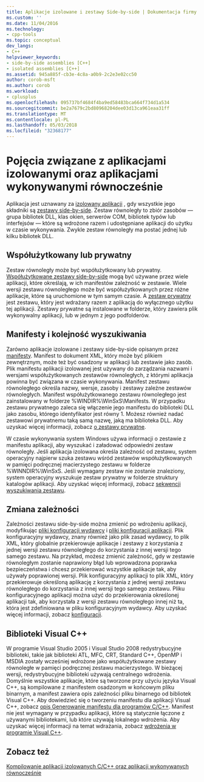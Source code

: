 ```yaml
---
title: Aplikacje izolowane i zestawy Side-by-side | Dokumentacja firmy Microsoft
ms.custom: ''
ms.date: 11/04/2016
ms.technology:
- cpp-tools
ms.topic: conceptual
dev_langs:
- C++
helpviewer_keywords:
- side-by-side assemblies [C++]
- isolated assemblies [C++]
ms.assetid: 945a885f-cb3e-4c8a-a0b9-2c2e3e02cc50
author: corob-msft
ms.author: corob
ms.workload:
- cplusplus
ms.openlocfilehash: 095737bf4684f4ba9ed58483bca664f734d1a534
ms.sourcegitcommit: be2a7679c2bd80968204dee03d13ca961eaa31ff
ms.translationtype: MT
ms.contentlocale: pl-PL
ms.lasthandoff: 05/03/2018
ms.locfileid: "32368177"
---
```

# <a name="concepts-of-isolated-applications-and-side-by-side-assemblies"></a>Pojęcia związane z aplikacjami izolowanymi oraz aplikacjami wykonywanymi równocześnie
Aplikacja jest uznawany za [izolowany aplikacji](http://msdn.microsoft.com/library/aa375190) , gdy wszystkie jego składniki są [zestawy side-by-side](http://msdn.microsoft.com/library/ff951640). Zestaw równoległy to zbiór zasobów — grupa bibliotek DLL, klas okien, serwerów COM, bibliotek typów lub interfejsów — które są wdrożone razem i udostępniane aplikacji do użytku w czasie wykonywania. Zwykle zestaw równoległy ma postać jednej lub kilku bibliotek DLL.  
  
## <a name="shared-or-private"></a>Współużytkowany lub prywatny  
 Zestaw równoległy może być współużytkowany lub prywatny. [Współużytkowane zestawy side-by-side](https://msdn.microsoft.com/en-us/library/aa375996.aspx) mogą być używane przez wiele aplikacji, które określają, w ich manifestów zależność w zestawie. Wiele wersji zestawu równoległego może być współużytkowanych przez różne aplikacje, które są uruchomione w tym samym czasie. A [zestaw prywatny](http://msdn.microsoft.com/library/ff951638) jest zestawu, który jest wdrażany razem z aplikacją do wyłącznego użytku tej aplikacji. Zestawy prywatne są instalowane w folderze, który zawiera plik wykonywalny aplikacji, lub w jednym z jego podfolderów.  
  
## <a name="manifests-and-search-order"></a>Manifesty i kolejność wyszukiwania  
 Zarówno aplikacje izolowane i zestawy side-by-side opisanym przez [manifesty](http://msdn.microsoft.com/library/aa375365). Manifest to dokument XML, który może być plikiem zewnętrznym, może też być osadzony w aplikacji lub zestawie jako zasób. Plik manifestu aplikacji izolowanej jest używany do zarządzania nazwami i wersjami współużytkowanych zestawów równoległych, z którymi aplikacja powinna być związana w czasie wykonywania. Manifest zestawu równoległego określa nazwy, wersje, zasoby i zestawy zależne zestawów równoległych. Manifest współużytkowanego zestawu równoległego jest zainstalowany w folderze %WINDIR%\WinSxS\Manifests\. W przypadku zestawu prywatnego zaleca się włączenie jego manifestu do biblioteki DLL jako zasobu, którego identyfikator jest równy 1. Możesz również nadać zestawowi prywatnemu taką samą nazwę, jaką ma biblioteka DLL. Aby uzyskać więcej informacji, zobacz [o zestawy prywatne](http://msdn.microsoft.com/library/ff951638).  
  
 W czasie wykonywania system Windows używa informacji o zestawie z manifestu aplikacji, aby wyszukać i załadować odpowiedni zestaw równoległy. Jeśli aplikacja izolowana określa zależność od zestawu, system operacyjny najpierw szuka zestawu wśród zestawów współużytkowanych w pamięci podręcznej macierzystego zestawu w folderze %WINNDIR%\WinSxS\. Jeśli wymagany zestaw nie zostanie znaleziony, system operacyjny wyszukuje zestaw prywatny w folderze struktury katalogów aplikacji. Aby uzyskać więcej informacji, zobacz [sekwencji wyszukiwania zestawu](http://msdn.microsoft.com/library/aa374224).  
  
## <a name="changing-dependencies"></a>Zmiana zależności  
 Zależności zestawu side-by-side można zmienić po wdrożeniu aplikacji, modyfikując [pliki konfiguracji wydawcy](http://msdn.microsoft.com/library/aa375682) i [pliki konfiguracji aplikacji](http://msdn.microsoft.com/library/aa374182). Plik konfiguracyjny wydawcy, znany również jako plik zasad wydawcy, to plik XML, który globalnie przekierowuje aplikacje i zestawy z korzystania z jednej wersji zestawu równoległego do korzystania z innej wersji tego samego zestawu. Na przykład, możesz zmienić zależność, gdy w zestawie równoległym zostanie naprawiony błąd lub wprowadzona poprawka bezpieczeństwa i chcesz przekierować wszystkie aplikacje tak, aby używały poprawionej wersji. Plik konfiguracyjny aplikacji to plik XML, który przekierowuje określoną aplikację z korzystania z jednej wersji zestawu równoległego do korzystania z innej wersji tego samego zestawu. Pliku konfiguracyjnego aplikacji można użyć do przekierowania określonej aplikacji tak, aby korzystała z wersji zestawu równoległego innej niż ta, która jest zdefiniowana w pliku konfiguracyjnym wydawcy. Aby uzyskać więcej informacji, zobacz [konfiguracji](http://msdn.microsoft.com/library/aa375123).  
  
## <a name="visual-c-libraries"></a>Biblioteki Visual C++  
 W programie Visual Studio 2005 i Visual Studio 2008 redystrybucyjne biblioteki, takie jak biblioteki ATL, MFC, CRT, Standard C++, OpenMP i MSDIA zostały wcześniej wdrożone jako współużytkowane zestawy równoległe w pamięci podręcznej zestawu macierzystego. W bieżącej wersji, redystrybucyjne biblioteki używają centralnego wdrożenia. Domyślnie wszystkie aplikacje, które są tworzone przy użyciu języka Visual C++, są kompilowane z manifestem osadzonym w końcowym pliku binarnym, a manifest zawiera opis zależności pliku binarnego od bibliotek Visual C++. Aby dowiedzieć się o tworzeniu manifestu dla aplikacji Visual C++, zobacz [opis Generowanie manifestu dla programów C/C++](../build/understanding-manifest-generation-for-c-cpp-programs.md). Manifest nie jest wymagany w przypadku aplikacji, które są statycznie łączone z używanymi bibliotekami, lub które używają lokalnego wdrożenia. Aby uzyskać więcej informacji na temat wdrażania, zobacz [wdrożenia w programie Visual C++](../ide/deployment-in-visual-cpp.md).  
  
## <a name="see-also"></a>Zobacz też  
 [Kompilowanie aplikacji izolowanych C/C++ oraz aplikacji wykonywanych równocześnie](../build/building-c-cpp-isolated-applications-and-side-by-side-assemblies.md)
